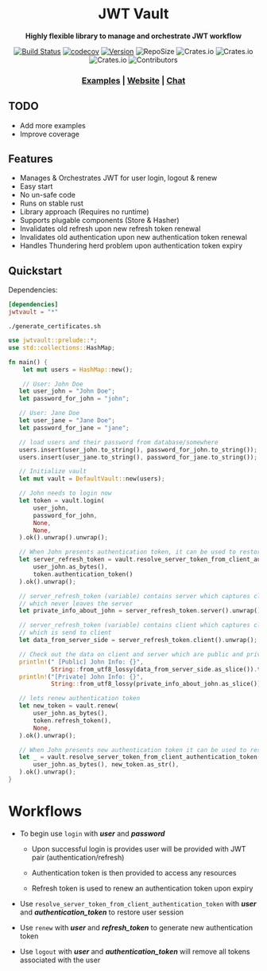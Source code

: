 <div align="center">
 <p><h1>JWT Vault</h1> </p>
  <p><strong>Highly flexible library to manage and orchestrate JWT workflow</strong> </p>
  <p>
  
[![Build Status](https://travis-ci.org/sgrust01/jwtvault.svg?branch=master)](https://travis-ci.org/sgrust01/jwtvault) 
[![codecov](https://codecov.io/gh/sgrust01/jwtvault/branch/master/graph/badge.svg)](https://codecov.io/gh/sgrust01/jwtvault)
[![Version](https://img.shields.io/badge/rustc-1.39+-blue.svg)](https://blog.rust-lang.org/2019/11/07/Rust-1.39.0.html) 
![RepoSize](https://img.shields.io/github/repo-size/sgrust01/jwtvault)
![Crates.io](https://img.shields.io/crates/l/jwtvault)
![Crates.io](https://img.shields.io/crates/v/jwtvault)
![Crates.io](https://img.shields.io/crates/d/jwtvault)
![Contributors](https://img.shields.io/github/contributors/sgrust01/jwtvault)
</p>

  <h3>
    <a href="https://github.com/sgrust01/jwtvault_examples">Examples</a>
    <span> | </span>
    <a href="#">Website</a>
    <span> | </span>
    <a href="#">Chat</a>
  </h3>
</div>

## TODO

* Add more examples
* Improve coverage

## Features
* Manages & Orchestrates JWT for user login, logout & renew
* Easy start
* No un-safe code
* Runs on stable rust
* Library approach (Requires no runtime)
* Supports plugable components (Store & Hasher)
* Invalidates old refresh upon new refresh token renewal
* Invalidates old authentication upon new authentication token renewal
* Handles Thundering herd problem upon authentication token expiry

## Quickstart

Dependencies:

```toml
[dependencies]
jwtvault = "*"
```

```shell script
./generate_certificates.sh
```


```rust
use jwtvault::prelude::*;
use std::collections::HashMap;

fn main() {
    let mut users = HashMap::new();

    // User: John Doe
   let user_john = "John Doe";
   let password_for_john = "john";

   // User: Jane Doe
   let user_jane = "Jane Doe";
   let password_for_jane = "jane";

   // load users and their password from database/somewhere
   users.insert(user_john.to_string(), password_for_john.to_string());
   users.insert(user_jane.to_string(), password_for_jane.to_string());

   // Initialize vault
   let mut vault = DefaultVault::new(users);

   // John needs to login now
   let token = vault.login(
       user_john,
       password_for_john,
       None,
       None,
   ).ok().unwrap().unwrap();

   // When John presents authentication token, it can be used to restore John's session info
   let server_refresh_token = vault.resolve_server_token_from_client_authentication_token(
       user_john.as_bytes(),
       token.authentication_token()
   ).ok().unwrap();

   // server_refresh_token (variable) contains server which captures client private info
   // which never leaves the server
   let private_info_about_john = server_refresh_token.server().unwrap();

   // server_refresh_token (variable) contains client which captures client public info
   // which is send to client
   let data_from_server_side = server_refresh_token.client().unwrap();

   // Check out the data on client and server which are public and private respectively
   println!(" [Public] John Info: {}",
            String::from_utf8_lossy(data_from_server_side.as_slice()).to_string());
   println!("[Private] John Info: {}",
            String::from_utf8_lossy(private_info_about_john.as_slice()).to_string());

   // lets renew authentication token
   let new_token = vault.renew(
       user_john.as_bytes(),
       token.refresh_token(),
       None,
   ).ok().unwrap();

   // When John presents new authentication token it can be used to restore session info
   let _ = vault.resolve_server_token_from_client_authentication_token(
       user_john.as_bytes(), new_token.as_str(),
   ).ok().unwrap();
}
```


# Workflows

* To begin use `login` with ___***user***___ and ___***password***___

    * Upon successful login is provides user will be provided with JWT pair (authentication/refresh)

    * Authentication token is then provided to access any resources

    * Refresh token is used to renew an authentication token upon expiry

* Use `resolve_server_token_from_client_authentication_token` with ___***user***___ and ___***authentication_token***___ to restore user session

* Use `renew` with ___***user***___ and ___***refresh_token***___ to generate new authentication token

* Use `logout` with ___***user***___ and ___***authentication_token***___ will remove all tokens associated with the user

